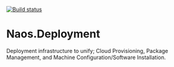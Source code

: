 [![Build status](https://ci.appveyor.com/api/projects/status/github/NaosProject/Naos.Deployment?branch=master&svg=true)](https://ci.appveyor.com/project/Naos-Project/naos-deployment)

Naos.Deployment
===============
Deployment infrastructure to unify; Cloud Provisioning, Package Management, and Machine Configuration/Software Installation.
